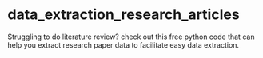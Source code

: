 # data_extraction_research_articles
Struggling to do literature review? check out this free python code that can help you extract research paper data to facilitate easy data extraction.
